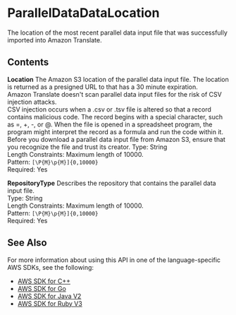 # ParallelDataDataLocation<a name="API_ParallelDataDataLocation"></a>

The location of the most recent parallel data input file that was successfully imported into Amazon Translate\.

## Contents<a name="API_ParallelDataDataLocation_Contents"></a>

 **Location**   <a name="Translate-Type-ParallelDataDataLocation-Location"></a>
The Amazon S3 location of the parallel data input file\. The location is returned as a presigned URL to that has a 30 minute expiration\.  
Amazon Translate doesn't scan parallel data input files for the risk of CSV injection attacks\.   
CSV injection occurs when a \.csv or \.tsv file is altered so that a record contains malicious code\. The record begins with a special character, such as =, \+, \-, or @\. When the file is opened in a spreadsheet program, the program might interpret the record as a formula and run the code within it\.  
Before you download a parallel data input file from Amazon S3, ensure that you recognize the file and trust its creator\.
Type: String  
Length Constraints: Maximum length of 10000\.  
Pattern: `[\P{M}\p{M}]{0,10000}`   
Required: Yes

 **RepositoryType**   <a name="Translate-Type-ParallelDataDataLocation-RepositoryType"></a>
Describes the repository that contains the parallel data input file\.  
Type: String  
Length Constraints: Maximum length of 10000\.  
Pattern: `[\P{M}\p{M}]{0,10000}`   
Required: Yes

## See Also<a name="API_ParallelDataDataLocation_SeeAlso"></a>

For more information about using this API in one of the language\-specific AWS SDKs, see the following:
+  [ AWS SDK for C\+\+](https://docs.aws.amazon.com/goto/SdkForCpp/translate-2017-07-01/ParallelDataDataLocation) 
+  [ AWS SDK for Go](https://docs.aws.amazon.com/goto/SdkForGoV1/translate-2017-07-01/ParallelDataDataLocation) 
+  [ AWS SDK for Java V2](https://docs.aws.amazon.com/goto/SdkForJavaV2/translate-2017-07-01/ParallelDataDataLocation) 
+  [ AWS SDK for Ruby V3](https://docs.aws.amazon.com/goto/SdkForRubyV3/translate-2017-07-01/ParallelDataDataLocation) 